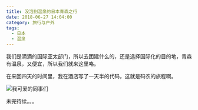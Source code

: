 ```yaml
---
title: 没泡到温泉的日本青森之行
date: 2018-06-27 14:04:00
category: 旅行与户外
tags:
  - 日本
  - 温泉
---
```


我们是滴滴的国际亚太部门，所以去团建什么的，还是选择国际化的目的地，青森有温泉，又便宜，所以我们就来这里咯。

在来回四天的时间里，我在酒店写了一天半的代码，这就是码农的旅程啊。

![我可爱的同事们](没泡到温泉的日本青森之行/1.jpeg)

<!--more-->

未完待续。。。
